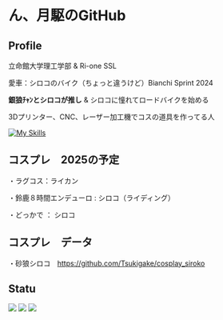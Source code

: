 # ん、月駆のGitHub

## Profile

立命館大学理工学部 & Ri-one SSL

愛車：シロコのバイク（ちょっと違うけど）Bianchi Sprint 2024 

**銀狼ﾁｬﾝとシロコが推し** & シロコに憧れてロードバイクを始める

3Dプリンター、CNC、レーザー加工機でコスの道具を作ってる人

[![My Skills](https://skillicons.dev/icons?i=autocad,blender,c,cs,cpp,html)](https://skillicons.dev)

## コスプレ　2025の予定

・ラグコス：ライカン

・鈴鹿８時間エンデューロ : シロコ（ライディング）

・どっかで ： シロコ

## コスプレ　データ

・砂狼シロコ　https://github.com/Tsukigake/cosplay_siroko

## Statu
![](http://github-profile-summary-cards.vercel.app/api/cards/profile-details?username=Tsukigake&theme=nord_dark)
![](http://github-profile-summary-cards.vercel.app/api/cards/stats?username=Tsukigake&theme=nord_dark)
![](http://github-profile-summary-cards.vercel.app/api/cards/productive-time?username=Tsukigake&theme=nord_dark&utcOffset=9)

